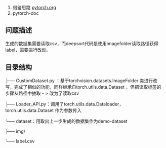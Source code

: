 1. 借鉴思路 [pytorch.org](https://pytorch.org/tutorials/beginner/basics/data_tutorial.html)
2. pytorch-doc

## 问题描述

生成的数据集需要读取csv，而deepsort代码是使用imagefolder读取路径获得label，需要进行改动。

##  目录结构

├── CustomDataset.py ：基于torchvision.datasets.ImageFolder 类进行改写，完成了相似的功能，同样继承自torch.utils.data.Dataset ，但把读取标签的步骤从路径中抽取 - > 改为了读取csv

├── Loader_API.py：调用了torch.utils.data.Dataloader，torch.utils.data.Dataset 作为参数传入

└── dataset：用取出上一步生成的数据集作为demo-dataset

  ├── img/

  └── label.csv



